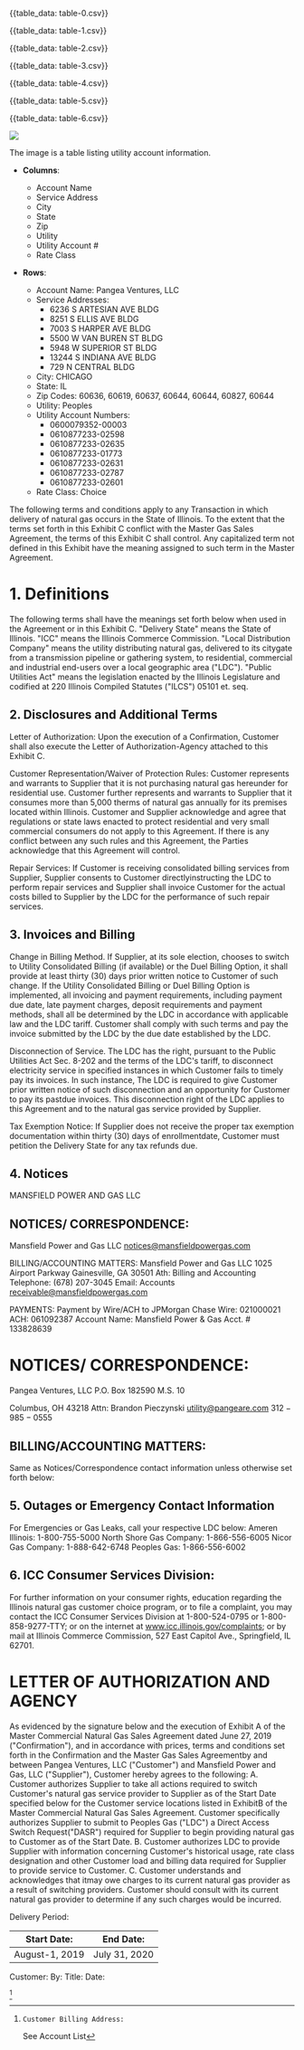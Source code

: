 {{table_data: table-0.csv}}

{{table_data: table-1.csv}}

{{table_data: table-2.csv}}

{{table_data: table-3.csv}}

{{table_data: table-4.csv}}

{{table_data: table-5.csv}}

{{table_data: table-6.csv}}

![](images/img-0.jpeg)

The image is a table listing utility account information. 

- **Columns**: 
  - Account Name
  - Service Address
  - City
  - State
  - Zip
  - Utility
  - Utility Account #
  - Rate Class

- **Rows**:
  - Account Name: Pangea Ventures, LLC
  - Service Addresses: 
    - 6236 S ARTESIAN AVE BLDG
    - 8251 S ELLIS AVE BLDG
    - 7003 S HARPER AVE BLDG
    - 5500 W VAN BUREN ST BLDG
    - 5948 W SUPERIOR ST BLDG
    - 13244 S INDIANA AVE BLDG
    - 729 N CENTRAL BLDG
  - City: CHICAGO
  - State: IL
  - Zip Codes: 60636, 60619, 60637, 60644, 60644, 60827, 60644
  - Utility: Peoples
  - Utility Account Numbers: 
    - 0600079352-00003
    - 0610877233-02598
    - 0610877233-02635
    - 0610877233-01773
    - 0610877233-02631
    - 0610877233-02787
    - 0610877233-02601
  - Rate Class: Choice

The following terms and conditions apply to any Transaction in which delivery of natural gas occurs in the State of Illinois. To the extent that the terms set forth in this Exhibit C conflict with the Master Gas Sales Agreement, the terms of this Exhibit C shall control. Any capitalized term not defined in this Exhibit have the meaning assigned to such term in the Master Agreement.

# 1. Definitions 

The following terms shall have the meanings set forth below when used in the Agreement or in this Exhibit C.
"Delivery State" means the State of Illinois.
"ICC" means the Illinois Commerce Commission.
"Local Distribution Company" means the utility distributing natural gas, delivered to its citygate from a transmission pipeline or gathering system, to residential, commercial and industrial end-users over a local geographic area ("LDC").
"Public Utilities Act" means the legislation enacted by the Illinois Legislature and codified at 220 Illinois Compiled Statutes ("ILCS") 05101 et. seq.

## 2. Disclosures and Additional Terms

Letter of Authorization: Upon the execution of a Confirmation, Customer shall also execute the Letter of Authorization-Agency attached to this Exhibit C.

Customer Representation/Waiver of Protection Rules: Customer represents and warrants to Supplier that it is not purchasing natural gas hereunder for residential use. Customer further represents and warrants to Supplier that it consumes more than 5,000 therms of natural gas annually for its premises located within Illinois. Customer and Supplier acknowledge and agree that regulations or state laws enacted to protect residential and very small commercial consumers do not apply to this Agreement. If there is any conflict between any such rules and this Agreement, the Parties acknowledge that this Agreement will control.

Repair Services: If Customer is receiving consolidated billing services from Supplier, Supplier consents to Customer directlyinstructing the LDC to perform repair services and Supplier shall invoice Customer for the actual costs billed to Supplier by the LDC for the performance of such repair services.

## 3. Invoices and Billing

Change in Billing Method. If Supplier, at its sole election, chooses to switch to Utility Consolidated Billing (if available) or the Duel Billing Option, it shall provide at least thirty (30) days prior written notice to Customer of such change. If the Utility Consolidated Billing or Duel Billing Option is implemented, all invoicing and payment requirements, including payment due date, late payment charges, deposit requirements and payment methods, shall all be determined by the LDC in accordance with applicable law and the LDC tariff. Customer shall comply with such terms and pay the invoice submitted by the LDC by the due date established by the LDC.

Disconnection of Service. The LDC has the right, pursuant to the Public Utilities Act Sec. 8-202 and the terms of the LDC's tariff, to disconnect electricity service in specified instances in which Customer fails to timely pay its invoices. In such instance, The LDC is required to give Customer prior written notice of such disconnection and an opportunity for Customer to pay its pastdue invoices. This disconnection right of the LDC applies to this Agreement and to the natural gas service provided by Supplier.

Tax Exemption Notice: If Supplier does not receive the proper tax exemption documentation within thirty (30) days of enrollmentdate, Customer must petition the Delivery State for any tax refunds due.

## 4. Notices

MANSFIELD POWER AND GAS LLC

## NOTICES/ CORRESPONDENCE:

Mansfield Power and Gas LLC
notices@mansfieldpowergas.com

BILLING/ACCOUNTING MATTERS:
Mansfield Power and Gas LLC
1025 Airport Parkway
Gainesville, GA 30501
Ath: Billing and Accounting
Telephone: (678) 207-3045
Email:
Accounts receivable@mansfieldpowergas.com

PAYMENTS:
Payment by Wire/ACH to
JPMorgan Chase
Wire: 021000021
ACH: 061092387
Account Name: Mansfield Power \& Gas
Acct. \# 133828639

# NOTICES/ CORRESPONDENCE: 

Pangea Ventures, LLC
P.O. Box 182590 M.S. 10

Columbus, OH 43218
Attn: Brandon Pieczynski utility@pangeare.com
$312-985-0555$

## BILLING/ACCOUNTING MATTERS:

Same as Notices/Correspondence contact information unless otherwise set forth below:

## 5. Outages or Emergency Contact Information

For Emergencies or Gas Leaks, call your respective LDC below:
Ameren Illinois: 1-800-755-5000
North Shore Gas Company: 1-866-556-6005
Nicor Gas Company: 1-888-642-6748
Peoples Gas: 1-866-556-6002

## 6. ICC Consumer Services Division:

For further information on your consumer rights, education regarding the Illinois natural gas customer choice program, or to file a complaint, you may contact the ICC Consumer Services Division at 1-800-524-0795 or 1-800-858-9277-TTY; or on the internet at www.icc.illinois.gov/complaints; or by mail at Illinois Commerce Commission, 527 East Capitol Ave., Springfield, IL 62701.

# LETTER OF AUTHORIZATION AND AGENCY 

As evidenced by the signature below and the execution of Exhibit A of the Master Commercial Natural Gas Sales Agreement dated June 27, 2019 ("Confirmation"), and in accordance with prices, terms and conditions set forth in the Confirmation and the Master Gas Sales Agreementby and between Pangea Ventures, LLC ("Customer") and Mansfield Power and Gas, LLC ("Supplier"), Customer hereby agrees to the following:
A. Customer authorizes Supplier to take all actions required to switch Customer's natural gas service provider to Supplier as of the Start Date specified below for the Customer service locations listed in ExhibitB of the Master Commercial Natural Gas Sales Agreement. Customer specifically authorizes Supplier to submit to Peoples Gas ("LDC") a Direct Access Switch Request("DASR") required for Supplier to begin providing natural gas to Customer as of the Start Date.
B. Customer authorizes LDC to provide Supplier with information concerning Customer's historical usage, rate class designation and other Customer load and billing data required for Supplier to provide service to Customer.
C. Customer understands and acknowledges that itmay owe charges to its current natural gas provider as a result of switching providers. Customer should consult with its current natural gas provider to determine if any such charges would be incurred.

Delivery Period:

| Start Date: | End Date: |
| :--: | :--: |
| August-1, 2019 | July 31, 2020 |

Customer:
By:
Title:
Date:

[^0]
[^0]:    Customer Billing Address:
    See Account List
